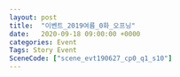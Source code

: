 ```yaml
---
layout: post
title:  "이벤트_2019여름_0화_오프닝"
date:   2020-09-18 09:00:00 +0000
categories: Event
Tags: Story Event
SceneCode: ["scene_evt190627_cp0_q1_s10"]
---
```

